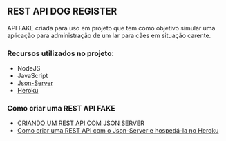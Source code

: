 ## REST API DOG REGISTER

API FAKE criada para uso em projeto que tem como objetivo simular uma aplicação para administração de um lar para cães em situação carente.

### Recursos utilizados no projeto:
- NodeJS
- JavaScript
- [Json-Server](https://www.npmjs.com/package/json-server)
- [Heroku](https://www.heroku.com/)

### Como criar uma REST API FAKE

- [CRIANDO UM REST API COM JSON SERVER](https://dfilitto.com.br/desenvolvimento/criando-um-rest-api-com-json-server/)
- [Como criar uma REST API com o Json-Server e hospedá-la no Heroku](https://www.youtube.com/playlist?list=PLfvOpw8k80Wp957CoerNv8ZM7S7PTKVEp)
